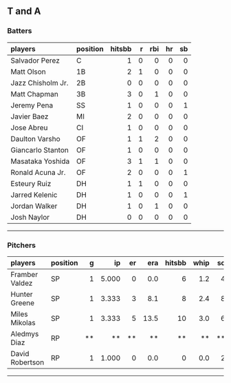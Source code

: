 ## T and A

### Batters

 
|players           |position | hitsbb|  r| rbi| hr| sb| 
|:-----------------|:--------|------:|--:|---:|--:|--:| 
|Salvador Perez    |C        |      1|  0|   0|  0|  0| 
|Matt Olson        |1B       |      2|  1|   0|  0|  0| 
|Jazz Chisholm Jr. |2B       |      0|  0|   0|  0|  0| 
|Matt Chapman      |3B       |      3|  0|   1|  0|  0| 
|Jeremy Pena       |SS       |      1|  0|   0|  0|  1| 
|Javier Baez       |MI       |      2|  0|   0|  0|  0| 
|Jose Abreu        |CI       |      1|  0|   0|  0|  0| 
|Daulton Varsho    |OF       |      1|  1|   2|  0|  0| 
|Giancarlo Stanton |OF       |      1|  0|   0|  0|  0| 
|Masataka Yoshida  |OF       |      3|  1|   1|  0|  0| 
|Ronald Acuna Jr.  |OF       |      2|  0|   0|  0|  1| 
|Esteury Ruiz      |DH       |      1|  1|   0|  0|  0| 
|Jarred Kelenic    |DH       |      1|  0|   0|  0|  1| 
|Jordan Walker     |DH       |      1|  0|   1|  0|  0| 
|Josh Naylor       |DH       |      0|  0|   0|  0|  0| 

* * *

### Pitchers

 
|players         |position |  g|    ip| er|  era| hitsbb| whip| so|  w| sv| 
|:---------------|:--------|--:|-----:|--:|----:|------:|----:|--:|--:|--:| 
|Framber Valdez  |SP       |  1| 5.000|  0|  0.0|      6|  1.2|  4|  0|  0| 
|Hunter Greene   |SP       |  1| 3.333|  3|  8.1|      8|  2.4|  8|  0|  0| 
|Miles Mikolas   |SP       |  1| 3.333|  5| 13.5|     10|  3.0|  6|  0|  0| 
|Aledmys Diaz    |RP       | **|    **| **|   **|     **|   **| **| **| **| 
|David Robertson |RP       |  1| 1.000|  0|  0.0|      0|  0.0|  2|  0|  1| 


* * *


